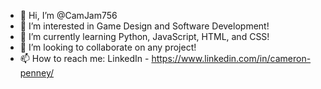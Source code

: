 - 👋 Hi, I’m @CamJam756
- 👀 I’m interested in Game Design and Software Development!
- 🌱 I’m currently learning Python, JavaScript, HTML, and CSS!
- 💞️ I’m looking to collaborate on any project!
- 📫 How to reach me: LinkedIn - https://www.linkedin.com/in/cameron-penney/

<!---
CamJam756/CamJam756 is a ✨ special ✨ repository because its `README.md` (this file) appears on your GitHub profile.
You can click the Preview link to take a look at your changes.
--->
